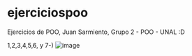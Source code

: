 # ejerciciospoo
Ejercicios de POO, Juan Sarmiento, Grupo 2 - POO - UNAL :D

1,2,3,4,5,6, y 7-)
![image](https://github.com/user-attachments/assets/1d935b15-f541-46a7-84f8-eaa39d2ae5b8)

